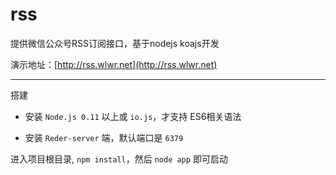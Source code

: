 # rss
提供微信公众号RSS订阅接口，基于nodejs koajs开发

演示地址：[http://rss.wlwr.net](http://rss.wlwr.net)

---

搭建

- 安装 `Node.js 0.11` 以上或 `io.js`，才支持 ES6相关语法

- 安装 `Reder-server` 端，默认端口是 `6379`


进入项目根目录, `npm install`，然后 `node app` 即可启动